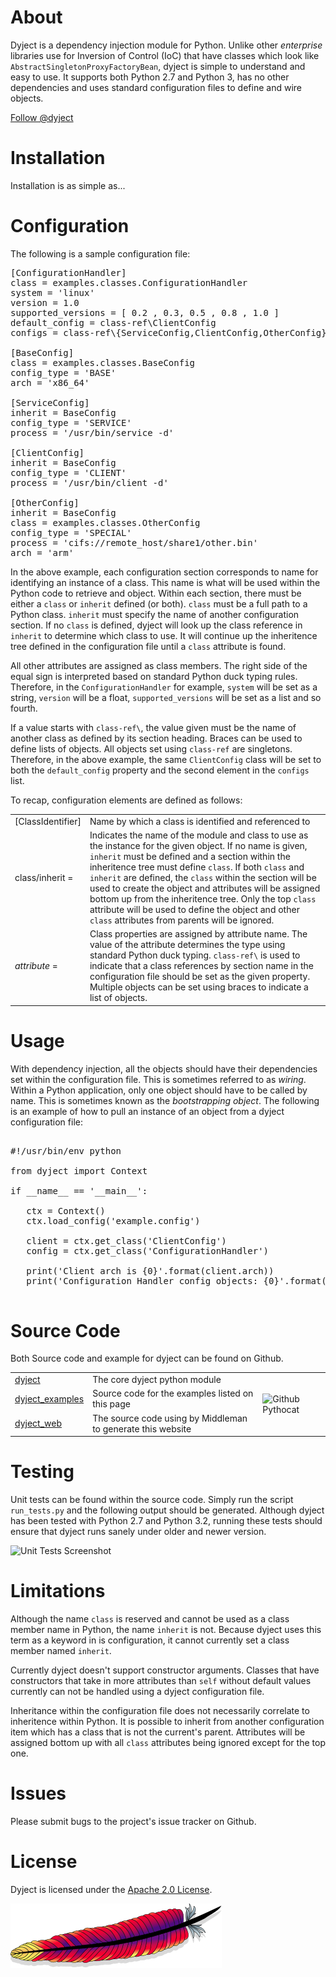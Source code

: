 
About
=====

Dyject is a dependency injection module  for Python. Unlike other *enterprise* libraries use for Inversion of Control (IoC) that have classes which look like `AbstractSingletonProxyFactoryBean`, dyject is simple to understand and easy to use. It supports both Python 2.7 and Python 3, has no other dependencies and uses standard configuration files to define and wire objects. 

<a href="https://twitter.com/dyject" class="twitter-follow-button" data-show-count="false">Follow @dyject</a>
<script>!function(d,s,id){var js,fjs=d.getElementsByTagName(s)[0],p=/^http:/.test(d.location)?'http':'https';if(!d.getElementById(id)){js=d.createElement(s);js.id=id;js.src=p+'://platform.twitter.com/widgets.js';fjs.parentNode.insertBefore(js,fjs);}}(document, 'script', 'twitter-wjs');</script>


Installation
============

Installation is as simple as...


Configuration
=============

The following is a sample configuration file:

<pre class="sh_desktop sh_sourceCode">
[ConfigurationHandler]
class = examples.classes.ConfigurationHandler
system = 'linux'
version = 1.0
supported_versions = [ 0.2 , 0.3, 0.5 , 0.8 , 1.0 ]
default_config = class-ref\ClientConfig
configs = class-ref\{ServiceConfig,ClientConfig,OtherConfig}

[BaseConfig]
class = examples.classes.BaseConfig
config_type = 'BASE'
arch = 'x86_64'

[ServiceConfig]
inherit = BaseConfig
config_type = 'SERVICE'
process = '/usr/bin/service -d'

[ClientConfig]
inherit = BaseConfig
config_type = 'CLIENT'
process = '/usr/bin/client -d'

[OtherConfig]
inherit = BaseConfig
class = examples.classes.OtherConfig
config_type = 'SPECIAL'
process = 'cifs://remote_host/share1/other.bin'
arch = 'arm'
</pre> 


In the above example, each configuration section corresponds to name for identifying an instance of a class. This name is what will be used within the Python code to retrieve and object. Within each section, there must be either a `class` or `inherit` defined (or both). `class` must be a full path to a Python class. `inherit` must specify the name of another configuration section. If no `class` is defined, dyject will look up the class reference in `inherit` to determine which class to use. It will continue up the inheritence tree defined in the configuration file until a `class` attribute is found.

All other attributes are assigned as class members. The right side of the equal sign is interpreted based on standard Python duck typing rules. Therefore, in the `ConfigurationHandler` for example, `system` will be set as a string, `version` will be a float, `supported_versions` will be set as a list and so fourth. 

If a value starts with `class-ref\`, the value given must be the name of another class as defined by its section heading. Braces can be used to define lists of objects. All objects set using `class-ref` are singletons. Therefore, in the above example, the same `ClientConfig` class will be set to both the `default_config` property and the second element in the `configs` list.

To recap, configuration elements are defined as follows:

<table> 
  <tr>
    <td>[ClassIdentifier]</td>
    <td>Name by which a class is identified and referenced to</td>
  </tr>
  <tr>
    <td>class/inherit =</td>
    <td>Indicates the name of the module and class to use as the instance for the given object.
      If no name is given, <code>inherit</code> must be defined and a section within the inheritence tree must define <code>class</code>. If both <code>class</code> and <code>inherit</code> are defined, the <code>class</code> within the section will be used to create the object and attributes will be assigned bottom up from the inheritence tree. Only the top <code>class</code> attribute will be used to define the object and other <code>class</code> attributes from parents will be ignored. 
    </td>
  </tr>
  <tr>
    <td><i>attribute</i> =</td>
    <td>
      Class properties are assigned by attribute name. The value of the attribute determines the type using standard Python duck typing. <code>class-ref\</code> is used to indicate that a class references by section name in the configuration file should be set as the given property. Multiple objects can be set using braces to indicate a list of objects. 
    </td>
  </tr>
</table>

Usage
=====

With dependency injection, all the objects should have their dependencies set within the configuration file. This is sometimes referred to as _wiring_. Within a Python application, only one object should have to be called by name. This is sometimes known as the _bootstrapping object_. The following is an example of how to pull an instance of an object from a dyject configuration file:


<pre class="sh_python sh_sourceCode"> 
#!/usr/bin/env python

from dyject import Context

if __name__ == '__main__':

   ctx = Context()
   ctx.load_config('example.config')

   client = ctx.get_class('ClientConfig')
   config = ctx.get_class('ConfigurationHandler')

   print('Client arch is {0}'.format(client.arch))
   print('Configuration Handler config objects: {0}'.format(config.configs))

</pre>


Source Code
===========

Both Source code and example for dyject can be found on Github. 

<table>
  <tr>
    <td><a href="https://github.com/sumdog/dyject">dyject</a></td>
    <td>The core dyject python module</td>
    <td rowspan="3" id="pycat_td"><img src="/images/pythocat.png" alt="Github Pythocat" id="pythocat"/></td>
  </tr>
  <tr>
    <td><a href="https://github.com/sumdog/dyject_examples">dyject_examples</a></td>
    <td>Source code for the examples listed on this page</td>
  </tr>
  <tr>
    <td><a href="https://github.com/sumdog/dyject_web">dyject_web</a></td>
    <td>The source code using by Middleman to generate this website</td>
  </tr>
</table>





Testing
=======

Unit tests can be found within the source code. Simply run the script `run_tests.py` and the following output should be generated. Although dyject has been tested with Python 2.7 and Python 3.2, running these tests should ensure that dyject runs sanely under older and newer version.

![Unit Tests Screenshot](/images/tests.png)


Limitations
===========

Although the name `class` is reserved and cannot be used as a class member name in Python, the name `inherit` is not. Because dyject uses this term as a keyword in is configuration, it cannot currently set a class member named `inherit`.

Currently dyject doesn't support constructor arguments. Classes that have constructors that take in more attributes than `self` without default values currently can not be handled using a dyject configuration file.

Inheritance within the configuration file does not necessarily correlate to inheritence within Python. It is possible to inherit from another configuration item which has a class that is not the current's parent. Attributes will be assigned bottom up with all `class` attributes being ignored except for the top one.


Issues
======

Please submit bugs to the project's issue tracker on Github.

License
=======

Dyject is licensed under the [Apache 2.0 License](http://www.apache.org/licenses/LICENSE-2.0). 

<img src="images/ASF-logo.svg" alt="Apache Foundation Logo" id="asf" />


